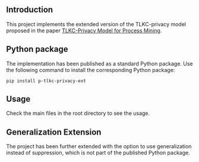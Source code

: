 ## Introduction
This project implements the extended version of the TLKC-privacy model proposed in the paper [TLKC-Privacy Model for Process Mining](https://www.researchgate.net/publication/340261780_TLKC-Privacy_Model_for_Process_Mining).
## Python package
The implementation has been published as a standard Python package. Use the following command to install the corresponding Python package:

```shell
pip install p-tlkc-privacy-ext
```

## Usage

Check the main files in the root directory to see the usage.

## Generalization Extension
The project has been further extended with the option to use generalization instead of suppression, which is not part of the published Python package.
